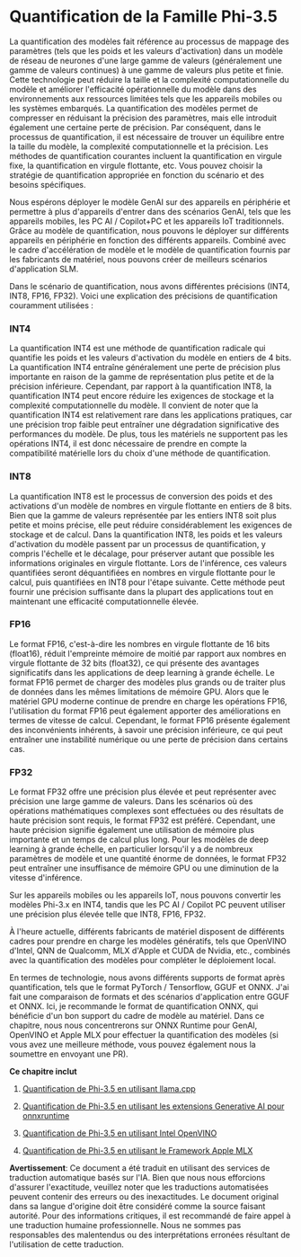 # **Quantification de la Famille Phi-3.5**

La quantification des modèles fait référence au processus de mappage des paramètres (tels que les poids et les valeurs d'activation) dans un modèle de réseau de neurones d'une large gamme de valeurs (généralement une gamme de valeurs continues) à une gamme de valeurs plus petite et finie. Cette technologie peut réduire la taille et la complexité computationnelle du modèle et améliorer l'efficacité opérationnelle du modèle dans des environnements aux ressources limitées tels que les appareils mobiles ou les systèmes embarqués. La quantification des modèles permet de compresser en réduisant la précision des paramètres, mais elle introduit également une certaine perte de précision. Par conséquent, dans le processus de quantification, il est nécessaire de trouver un équilibre entre la taille du modèle, la complexité computationnelle et la précision. Les méthodes de quantification courantes incluent la quantification en virgule fixe, la quantification en virgule flottante, etc. Vous pouvez choisir la stratégie de quantification appropriée en fonction du scénario et des besoins spécifiques.

Nous espérons déployer le modèle GenAI sur des appareils en périphérie et permettre à plus d'appareils d'entrer dans des scénarios GenAI, tels que les appareils mobiles, les PC AI / Copilot+PC et les appareils IoT traditionnels. Grâce au modèle de quantification, nous pouvons le déployer sur différents appareils en périphérie en fonction des différents appareils. Combiné avec le cadre d'accélération de modèle et le modèle de quantification fournis par les fabricants de matériel, nous pouvons créer de meilleurs scénarios d'application SLM.

Dans le scénario de quantification, nous avons différentes précisions (INT4, INT8, FP16, FP32). Voici une explication des précisions de quantification couramment utilisées :

### **INT4**

La quantification INT4 est une méthode de quantification radicale qui quantifie les poids et les valeurs d'activation du modèle en entiers de 4 bits. La quantification INT4 entraîne généralement une perte de précision plus importante en raison de la gamme de représentation plus petite et de la précision inférieure. Cependant, par rapport à la quantification INT8, la quantification INT4 peut encore réduire les exigences de stockage et la complexité computationnelle du modèle. Il convient de noter que la quantification INT4 est relativement rare dans les applications pratiques, car une précision trop faible peut entraîner une dégradation significative des performances du modèle. De plus, tous les matériels ne supportent pas les opérations INT4, il est donc nécessaire de prendre en compte la compatibilité matérielle lors du choix d'une méthode de quantification.

### **INT8**

La quantification INT8 est le processus de conversion des poids et des activations d'un modèle de nombres en virgule flottante en entiers de 8 bits. Bien que la gamme de valeurs représentée par les entiers INT8 soit plus petite et moins précise, elle peut réduire considérablement les exigences de stockage et de calcul. Dans la quantification INT8, les poids et les valeurs d'activation du modèle passent par un processus de quantification, y compris l'échelle et le décalage, pour préserver autant que possible les informations originales en virgule flottante. Lors de l'inférence, ces valeurs quantifiées seront déquantifiées en nombres en virgule flottante pour le calcul, puis quantifiées en INT8 pour l'étape suivante. Cette méthode peut fournir une précision suffisante dans la plupart des applications tout en maintenant une efficacité computationnelle élevée.

### **FP16**

Le format FP16, c'est-à-dire les nombres en virgule flottante de 16 bits (float16), réduit l'empreinte mémoire de moitié par rapport aux nombres en virgule flottante de 32 bits (float32), ce qui présente des avantages significatifs dans les applications de deep learning à grande échelle. Le format FP16 permet de charger des modèles plus grands ou de traiter plus de données dans les mêmes limitations de mémoire GPU. Alors que le matériel GPU moderne continue de prendre en charge les opérations FP16, l'utilisation du format FP16 peut également apporter des améliorations en termes de vitesse de calcul. Cependant, le format FP16 présente également des inconvénients inhérents, à savoir une précision inférieure, ce qui peut entraîner une instabilité numérique ou une perte de précision dans certains cas.

### **FP32**

Le format FP32 offre une précision plus élevée et peut représenter avec précision une large gamme de valeurs. Dans les scénarios où des opérations mathématiques complexes sont effectuées ou des résultats de haute précision sont requis, le format FP32 est préféré. Cependant, une haute précision signifie également une utilisation de mémoire plus importante et un temps de calcul plus long. Pour les modèles de deep learning à grande échelle, en particulier lorsqu'il y a de nombreux paramètres de modèle et une quantité énorme de données, le format FP32 peut entraîner une insuffisance de mémoire GPU ou une diminution de la vitesse d'inférence.

Sur les appareils mobiles ou les appareils IoT, nous pouvons convertir les modèles Phi-3.x en INT4, tandis que les PC AI / Copilot PC peuvent utiliser une précision plus élevée telle que INT8, FP16, FP32.

À l'heure actuelle, différents fabricants de matériel disposent de différents cadres pour prendre en charge les modèles génératifs, tels que OpenVINO d'Intel, QNN de Qualcomm, MLX d'Apple et CUDA de Nvidia, etc., combinés avec la quantification des modèles pour compléter le déploiement local.

En termes de technologie, nous avons différents supports de format après quantification, tels que le format PyTorch / Tensorflow, GGUF et ONNX. J'ai fait une comparaison de formats et des scénarios d'application entre GGUF et ONNX. Ici, je recommande le format de quantification ONNX, qui bénéficie d'un bon support du cadre de modèle au matériel. Dans ce chapitre, nous nous concentrerons sur ONNX Runtime pour GenAI, OpenVINO et Apple MLX pour effectuer la quantification des modèles (si vous avez une meilleure méthode, vous pouvez également nous la soumettre en envoyant une PR).

**Ce chapitre inclut**

1. [Quantification de Phi-3.5 en utilisant llama.cpp](./021.UsingLlamacppQuantifyingPhi35.md)

2. [Quantification de Phi-3.5 en utilisant les extensions Generative AI pour onnxruntime](./022.UsingORTGenAIQuantifyingPhi35.md)

3. [Quantification de Phi-3.5 en utilisant Intel OpenVINO](./023.UsingIntelOpenVINOQuantifyingPhi35.md)

4. [Quantification de Phi-3.5 en utilisant le Framework Apple MLX](./024.UsingAppleMLXQuantifyingPhi35.md)

**Avertissement**:
Ce document a été traduit en utilisant des services de traduction automatique basés sur l'IA. Bien que nous nous efforcions d'assurer l'exactitude, veuillez noter que les traductions automatisées peuvent contenir des erreurs ou des inexactitudes. Le document original dans sa langue d'origine doit être considéré comme la source faisant autorité. Pour des informations critiques, il est recommandé de faire appel à une traduction humaine professionnelle. Nous ne sommes pas responsables des malentendus ou des interprétations erronées résultant de l'utilisation de cette traduction.